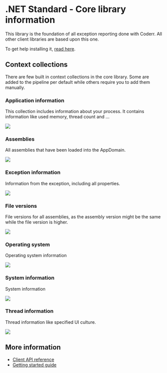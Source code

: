 .NET Standard - Core library information
=================================

This library is the foundation of all exception reporting done with Coderr. All other client libraries are based upon this one.

To get help installing it, [read here](install.md).

## Context collections

There are  few built in context collections in the core library. Some are added to the pipeline per default while others require you to add them manually.

### Application information

This collection includes information about your process. It contains information like used memory, thread count and ...

![](collections/applicationinfo.png)

### Assemblies

All assemblies that have been loaded into the AppDomain.

![](collections/assemblies.png)

### Exception information

Information from the exception, including all properties.

![](collections/exception.png)

### File versions

File versions for all assemblies, as the assembly version might be the same while the file version is higher.

![](collections/fileversions.png)

### Operating system

Operating system information

![](collections/operatingsystem.png)

### System information

System information

![](collections/systeminfo.png)

### Thread information

Thread information like specified UI culture.

![](collections/thread.png)

## More information

* [Client API reference](https://coderr.io/docs/api/client/)
* [Getting started guide](../../gettingstarted.md)
